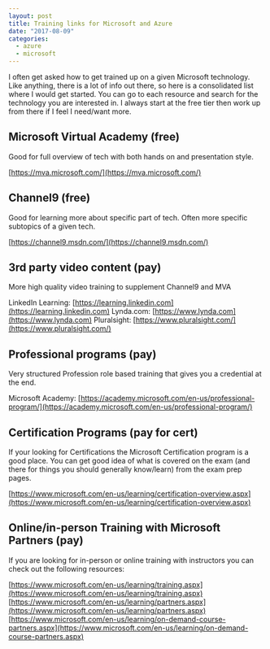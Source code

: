 ```yaml
---
layout: post
title: Training links for Microsoft and Azure
date: "2017-08-09"
categories:
  - azure
  - microsoft
---
```


I often get asked how to get trained up on a given Microsoft technology.  Like anything, there is a lot of info out there, so here is a consolidated list where I would get started.  You can go to each resource and search for the technology you are interested in.  I always start at the free tier then work up from there if I feel I need/want more.

## Microsoft Virtual Academy (free)
Good for full overview of tech with both hands on and presentation style.

[https://mva.microsoft.com/](https://mva.microsoft.com/)

## Channel9 (free)
Good for learning more about specific part of tech.  Often more specific subtopics of a given tech.  

[https://channel9.msdn.com/](https://channel9.msdn.com/)

## 3rd party video content (pay)
More high quality video training to supplement Channel9 and MVA

LinkedIn Learning: [https://learning.linkedin.com](https://learning.linkedin.com)
Lynda.com:  [https://www.lynda.com](https://www.lynda.com)
Pluralsight: [https://www.pluralsight.com/](https://www.pluralsight.com/)

## Professional programs (pay)
Very structured Profession role based training that gives you a credential at the end.

Microsoft Academy: [https://academy.microsoft.com/en-us/professional-program/](https://academy.microsoft.com/en-us/professional-program/)
 
## Certification Programs (pay for cert)
If your looking for Certifications the Microsoft Certification program is a good place.  You can get good idea of what is covered on the exam (and there for things you should generally know/learn) from the exam prep pages.

[https://www.microsoft.com/en-us/learning/certification-overview.aspx](https://www.microsoft.com/en-us/learning/certification-overview.aspx)

## Online/in-person Training with Microsoft Partners (pay)
If you are looking for in-person or online training with instructors you can check out the following resources:

[https://www.microsoft.com/en-us/learning/training.aspx](https://www.microsoft.com/en-us/learning/training.aspx)
[https://www.microsoft.com/en-us/learning/partners.aspx](https://www.microsoft.com/en-us/learning/partners.aspx)
[https://www.microsoft.com/en-us/learning/on-demand-course-partners.aspx](https://www.microsoft.com/en-us/learning/on-demand-course-partners.aspx)

